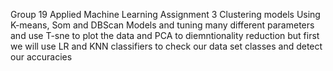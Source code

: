 Group 19 Applied Machine Learning Assignment 3 Clustering models Using K-means, Som and DBScan Models and tuning many different parameters and use T-sne to plot the data and PCA to diemntionality reduction but first we will use LR and KNN classifiers to check our data set classes and detect our accuracies
